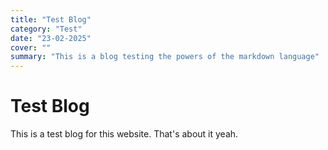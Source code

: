 ```yaml
---
title: "Test Blog"
category: "Test"
date: "23-02-2025"
cover: ""
summary: "This is a blog testing the powers of the markdown language"
---
```

# Test Blog
This is a test blog for this website.
That's about it yeah.